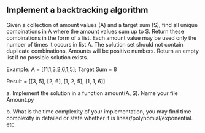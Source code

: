 ## Implement a backtracking algorithm

Given a collection of amount values (A) and a target sum (S), find all unique combinations in
A where the amount values sum up to S. Return these combinations in the form of a list.
Each amount value may be used only the number of times it occurs in list A. The solution set
should not contain duplicate combinations. Amounts will be positive numbers.
Return an empty list if no possible solution exists.

Example: A = [11,1,3,2,6,1,5]; Target Sum = 8

Result = [[3, 5], [2, 6], [1, 2, 5], [1, 1, 6]]

a. Implement the solution in a function amount(A, S). Name your file Amount.py

b. What is the time complexity of your implementation, you may find time complexity in
detailed or state whether it is linear/polynomial/exponential. etc.